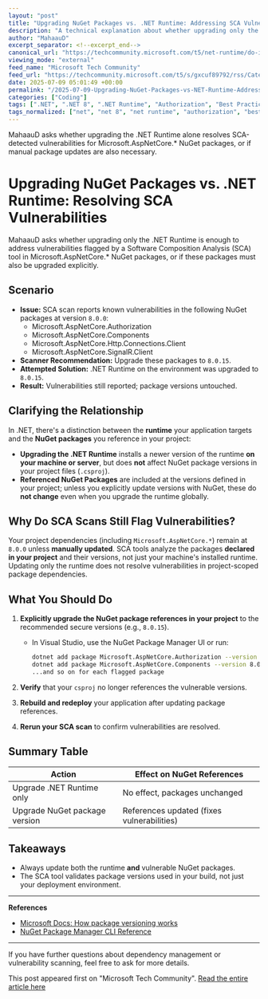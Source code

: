 ```yaml
---
layout: "post"
title: "Upgrading NuGet Packages vs. .NET Runtime: Addressing SCA Vulnerabilities in Microsoft.AspNetCore.*"
description: "A technical explanation about whether upgrading only the .NET Runtime resolves vulnerabilities for referenced Microsoft.AspNetCore.* NuGet packages, based on a query from MahaauD involving SCA vulnerability scans. The answer clarifies the relationship between runtime upgrades and NuGet package versions in .NET projects."
author: "MahaauD"
excerpt_separator: <!--excerpt_end-->
canonical_url: "https://techcommunity.microsoft.com/t5/net-runtime/do-i-need-to-upgrade-microsoft-aspnetcore-nuget-packages-after/m-p/4431436#M752"
viewing_mode: "external"
feed_name: "Microsoft Tech Community"
feed_url: "https://techcommunity.microsoft.com/t5/s/gxcuf89792/rss/Category?category.id=dotnet"
date: 2025-07-09 05:01:49 +00:00
permalink: "/2025-07-09-Upgrading-NuGet-Packages-vs-NET-Runtime-Addressing-SCA-Vulnerabilities-in-MicrosoftAspNetCore.html"
categories: ["Coding"]
tags: [".NET", ".NET 8", ".NET Runtime", "Authorization", "Best Practices", "Coding", "Community", "Components", "Dependency Management", "Microsoft.AspNetCore", "NuGet Packages", "Package Upgrade", "SCA", "SignalR", "Software Composition Analysis", "Vulnerability Management"]
tags_normalized: ["net", "net 8", "net runtime", "authorization", "best practices", "coding", "community", "components", "dependency management", "microsoft dot aspnetcore", "nuget packages", "package upgrade", "sca", "signalr", "software composition analysis", "vulnerability management"]
---
```


MahaauD asks whether upgrading the .NET Runtime alone resolves SCA-detected vulnerabilities for Microsoft.AspNetCore.* NuGet packages, or if manual package updates are also necessary.<!--excerpt_end-->

# Upgrading NuGet Packages vs. .NET Runtime: Resolving SCA Vulnerabilities

MahaauD asks whether upgrading only the .NET Runtime is enough to address vulnerabilities flagged by a Software Composition Analysis (SCA) tool in Microsoft.AspNetCore.* NuGet packages, or if these packages must also be upgraded explicitly.

## Scenario

- **Issue:** SCA scan reports known vulnerabilities in the following NuGet packages at version `8.0.0`:
  - Microsoft.AspNetCore.Authorization
  - Microsoft.AspNetCore.Components
  - Microsoft.AspNetCore.Http.Connections.Client
  - Microsoft.AspNetCore.SignalR.Client
- **Scanner Recommendation:** Upgrade these packages to `8.0.15`.
- **Attempted Solution:** .NET Runtime on the environment was upgraded to `8.0.15`.
- **Result:** Vulnerabilities still reported; package versions untouched.

## Clarifying the Relationship

In .NET, there's a distinction between the **runtime** your application targets and the **NuGet packages** you reference in your project:

- **Upgrading the .NET Runtime** installs a newer version of the runtime **on your machine or server**, but does **not** affect NuGet package versions in your project files (`.csproj`).
- **Referenced NuGet Packages** are included at the versions defined in your project; unless you explicitly update versions with NuGet, these do **not change** even when you upgrade the runtime globally.

## Why Do SCA Scans Still Flag Vulnerabilities?

Your project dependencies (including `Microsoft.AspNetCore.*`) remain at `8.0.0` unless **manually updated**. SCA tools analyze the packages **declared in your project** and their versions, not just your machine's installed runtime. Updating only the runtime does not resolve vulnerabilities in project-scoped package dependencies.

## **What You Should Do**

1. **Explicitly upgrade the NuGet package references in your project** to the recommended secure versions (e.g., `8.0.15`).
   - In Visual Studio, use the NuGet Package Manager UI or run:

     ```sh
     dotnet add package Microsoft.AspNetCore.Authorization --version 8.0.15
     dotnet add package Microsoft.AspNetCore.Components --version 8.0.15
     ...and so on for each flagged package
     ```

2. **Verify** that your `csproj` no longer references the vulnerable versions.
3. **Rebuild and redeploy** your application after updating package references.
4. **Rerun your SCA scan** to confirm vulnerabilities are resolved.

## Summary Table

| Action                       | Effect on NuGet References |
|------------------------------|----------------------------|
| Upgrade .NET Runtime only    | No effect, packages unchanged |
| Upgrade NuGet package version| References updated (fixes vulnerabilities) |

## Takeaways

- Always update both the runtime **and** vulnerable NuGet packages.
- The SCA tool validates package versions used in your build, not just your deployment environment.

---
**References**

- [Microsoft Docs: How package versioning works](https://learn.microsoft.com/en-us/nuget/concepts/package-versioning)
- [NuGet Package Manager CLI Reference](https://learn.microsoft.com/en-us/nuget/tools/nuget-exe-cli-reference)

---
If you have further questions about dependency management or vulnerability scanning, feel free to ask for more details.

This post appeared first on "Microsoft Tech Community". [Read the entire article here](https://techcommunity.microsoft.com/t5/net-runtime/do-i-need-to-upgrade-microsoft-aspnetcore-nuget-packages-after/m-p/4431436#M752)
